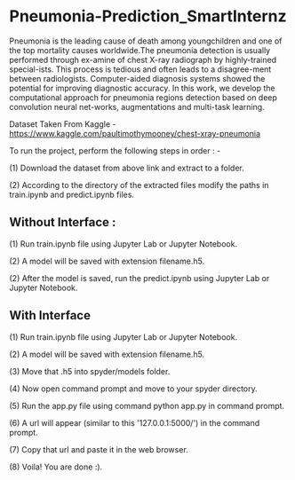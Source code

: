 # Pneumonia-Prediction_SmartInternz


Pneumonia is the leading cause of death among youngchildren  and  one  of  the  top  mortality  causes  worldwide.The pneumonia detection is usually performed through ex-amine of chest X-ray radiograph by highly-trained special-ists.  This process is tedious and often leads to a disagree-ment between radiologists.  Computer-aided diagnosis systems showed the potential for improving diagnostic accuracy. In this work, we develop the computational approach for pneumonia regions detection based on deep  convolution  neural  net-works,  augmentations  and  multi-task  learning.

Dataset Taken From Kaggle - https://www.kaggle.com/paultimothymooney/chest-xray-pneumonia

To run the project, perform the following steps in order : -

(1) Download the dataset from above link and extract to a folder.

(2) According to the directory of the extracted files modify the paths in train.ipynb and predict.ipynb files.        

## Without Interface : 

(1) Run train.ipynb file using Jupyter Lab or Jupyter Notebook.

(2) A model will be saved with extension filename.h5.

(2) After the model is saved, run the predict.ipynb using Jupyter Lab or Jupyter Notebook.

## With Interface 

(1) Run train.ipynb file using Jupyter Lab or Jupyter Notebook.

(2) A model will be saved with extension filename.h5.

(3) Move that .h5 into spyder/models folder.

(4) Now open command prompt and move to your spyder directory.

(5) Run the app.py file using command python app.py in command prompt.

(6) A url will appear (similar to this '127.0.0.1:5000/') in the command prompt.

(7) Copy that url and paste it in the web browser.

(8) Voila! You are done :).
